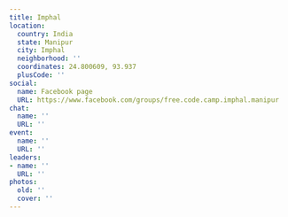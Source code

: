 ```yaml
---
title: Imphal
location:
  country: India
  state: Manipur
  city: Imphal
  neighborhood: ''
  coordinates: 24.800609, 93.937
  plusCode: ''
social:
  name: Facebook page
  URL: https://www.facebook.com/groups/free.code.camp.imphal.manipur
chat:
  name: ''
  URL: ''
event:
  name: ''
  URL: ''
leaders:
- name: ''
  URL: ''
photos:
  old: ''
  cover: ''
---
```

